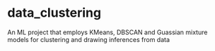 # data_clustering
An ML project that employs KMeans, DBSCAN and Guassian mixture models for clustering and drawing inferences from data
